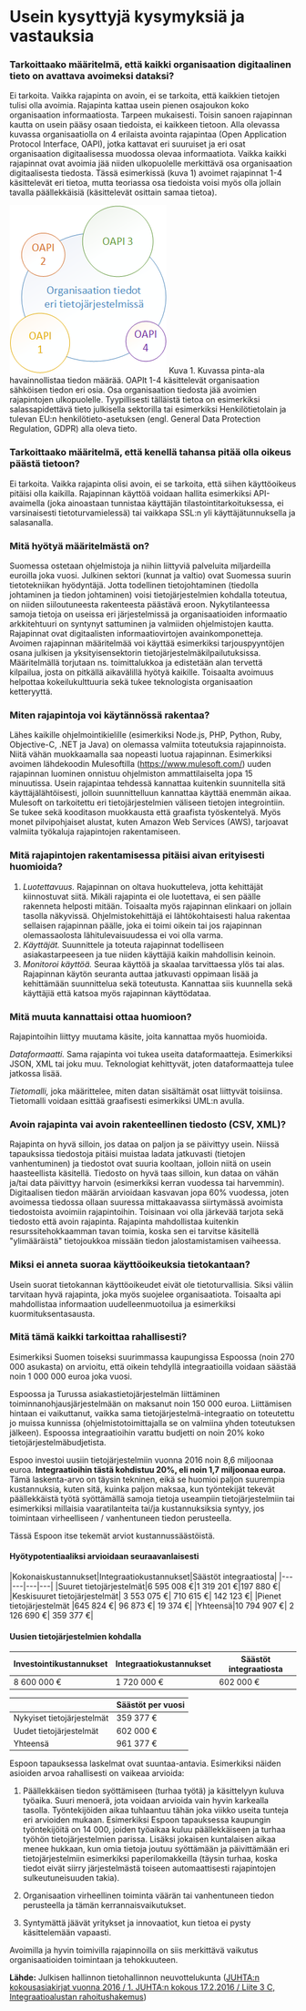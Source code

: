 # Usein kysyttyjä kysymyksiä ja vastauksia


### Tarkoittaako määritelmä, että kaikki organisaation digitaalinen tieto on avattava avoimeksi dataksi?

Ei tarkoita. Vaikka rajapinta on avoin, ei se tarkoita, että kaikkien tietojen tulisi olla avoimia. 
Rajapinta kattaa usein pienen osajoukon koko organisaation informaatiosta. Tarpeen mukaisesti. Toisin sanoen rajapinnan kautta on usein pääsy osaan tiedoista, ei kaikkeen tietoon. Alla olevassa kuvassa organisaatiolla on 4 erilaista avointa rajapintaa (Open Application Protocol Interface, OAPI), jotka kattavat eri suuruiset ja eri osat organisaation digitaalisessa muodossa olevaa informaatiota. Vaikka kaikki rajapinnat ovat avoimia jää niiden ulkopuolelle merkittävä osa organisaation digitaalisesta tiedosta. Tässä esimerkissä (kuva 1) avoimet rajapinnat 1-4 käsittelevät eri tietoa, mutta teoriassa osa tiedoista voisi myös olla jollain tavalla päällekkäisiä (käsittelevät osittain samaa tietoa).

![Tietojärjestelmissä oleva tieto vs. rajapinnan tarjoama tieto](/organisaation_tiedot_eri_tietojarjestelmissa.png)
Kuva 1. Kuvassa pinta-ala havainnollistaa tiedon määrää. OAPIt 1-4 käsittelevät organisaation sähköisen tiedon eri osia. Osa organisaation tiedosta jää avoimien rajapintojen ulkopuolelle. Tyypillisesti tälläistä tietoa on esimerkiksi salassapidettävä tieto julkisella sektorilla tai esimerkiksi Henkilötietolain ja tulevan EU:n henkilötieto-asetuksen (engl. General Data Protection Regulation, GDPR) alla oleva tieto.

### Tarkoittaako määritelmä, että kenellä tahansa pitää olla oikeus päästä tietoon?

Ei tarkoita. Vaikka rajapinta olisi avoin, ei se tarkoita, että siihen käyttöoikeus pitäisi olla kaikilla. Rajapinnan käyttöä voidaan hallita esimerkiksi API-avaimella (joka ainoastaan tunnistaa käyttäjän tilastointitarkoituksessa, ei varsinaisesti tietoturvamielessä) tai vaikkapa SSL:n yli käyttäjätunnuksella ja salasanalla.


### Mitä hyötyä määritelmästä on?

Suomessa ostetaan ohjelmistoja ja niihin liittyviä palveluita miljardeilla euroilla joka vuosi. Julkinen sektori 
(kunnat ja valtio) ovat Suomessa suurin tietotekniikan hyödyntäjä. Jotta todellinen tietojohtaminen (tiedolla johtaminen ja tiedon johtaminen) voisi tietojärjestelmien kohdalla toteutua, on niiden siiloutuneesta rakenteesta päästävä eroon. Nykytilanteessa samoja tietoja on useissa eri järjestelmissä ja organisaatioiden informaatio arkkitehtuuri on syntynyt sattuminen ja valmiiden ohjelmistojen kautta. Rajapinnat ovat digitaalisten informaatiovirtojen avainkomponetteja. Avoimen rajapinnan määritelmää voi käyttää esimerkiksi tarjouspyyntöjen osana julkisen ja yksityisensektorin tietojärjestelmäkilpailutuksissa. Määritelmällä torjutaan ns. toimittalukkoa ja edistetään alan tervettä kilpailua, josta on pitkällä aikavälillä hyötyä kaikille. Toisaalta avoimuus helpottaa kokeilukulttuuria sekä tukee teknologista organisaation ketteryyttä.


### Miten rajapintoja voi käytännössä rakentaa?

Lähes kaikille ohjelmointikielille (esimerkiksi Node.js, PHP, Python, Ruby, Objective-C, .NET ja Java) on olemassa valmiita toteutuksia rajapinnoista. Niitä vähän muokkaamalla saa nopeasti luotua rajapinnan. Esimerkiksi avoimen lähdekoodin Mulesoftilla (https://www.mulesoft.com/) uuden rajapinnan luominen onnistuu ohjelmiston ammattilaiselta jopa 15 minuutissa. Usein rajapintaa tehdessä kannattaa kuitenkin suunnitella sitä käyttäjälähtöisesti, jolloin suunnittelluun kannattaa käyttää enemmän aikaa. Mulesoft on tarkoitettu eri tietojärjestelmien väliseen tietojen integrointiin. Se tukee sekä kooditason muokkausta että graafista työskentelyä. Myös monet pilvipohjaiset alustat, kuten Amazon Web Services (AWS), tarjoavat valmiita työkaluja rajapintojen rakentamiseen.


### Mitä rajapintojen rakentamisessa pitäisi aivan erityisesti huomioida?

1. *Luotettavuus.* Rajapinnan on oltava huokutteleva, jotta kehittäjät kiinnostuvat siitä. Mikäli rajapinta ei ole luotettava, ei sen päälle rakenneta helposti mitään. Toisaalta myös rajapinnan elinkaari on jollain tasolla näkyvissä. Ohjelmistokehittäjä ei lähtökohtaisesti halua rakentaa sellaisen rajapinnan päälle, joka ei toimi oikein tai jos rajapinnan olemassaolosta lähitulevaisuudessa ei voi olla varma.
2. *Käyttäjät.* Suunnittele ja toteuta rajapinnat todelliseen asiakastarpeeseen ja tue niiden käyttäjiä kaikin mahdollisin keinoin.
3. *Monitoroi käyttöä.* Seuraa käyttöä ja skaalaa tarvittaessa ylös tai alas. Rajapinnan käytön seuranta auttaa jatkuvasti oppimaan lisää ja kehittämään suunnittelua sekä toteutusta. Kannattaa siis kuunnella sekä käyttäjiä että katsoa myös rajapinnan käyttödataa.


### Mitä muuta kannattaisi ottaa huomioon?

Rajapintoihin liittyy muutama käsite, joita kannattaa myös huomioida.

*Dataformaatti.* Sama rajapinta voi tukea useita dataformaatteja. Esimerkiksi JSON, XML tai joku muu. Teknologiat kehittyvät, joten dataformaatteja tulee jatkossa lisää.

*Tietomalli,* joka määrittelee, miten datan sisältämät osat liittyvät toisiinsa. Tietomalli voidaan esittää graafisesti esimerkiksi UML:n avulla.


### Avoin rajapinta vai avoin rakenteellinen tiedosto (CSV, XML)?

Rajapinta on hyvä silloin, jos dataa on paljon ja se päivittyy usein. Niissä tapauksissa tiedostoja pitäisi muistaa ladata jatkuvasti (tietojen vanhentuminen) ja tiedostot ovat suuria kooltaan, jolloin niitä on usein haasteellista käsitellä. Tiedosto on hyvä taas silloin, kun dataa on vähän ja/tai data päivittyy harvoin (esimerkiksi kerran vuodessa tai harvemmin). Digitaalisen tiedon määrän arvioidaan kasvavan jopa 60% vuodessa, joten avoimessa tiedossa ollaan suuressa mittakaavassa siirtymässä avoimista tiedostoista avoimiin rajapintoihin. Toisinaan voi olla järkevää tarjota sekä tiedosto että avoin rajapinta. Rajapinta mahdollistaa kuitenkin resurssitehokkaamman tavan toimia, koska sen ei tarvitse käsitellä "ylimääräistä" tietojoukkoa missään tiedon jalostamistamisen vaiheessa.


### Miksi ei anneta suoraa käyttöoikeuksia tietokantaan?

Usein suorat tietokannan käyttöoikeudet eivät ole tietoturvallisia. Siksi väliin tarvitaan hyvä rajapinta, joka myös suojelee organisaatiota. Toisaalta api mahdollistaa informaation uudelleenmuotoilua ja esimerkiksi kuormituksentasausta.


### Mitä tämä kaikki tarkoittaa rahallisesti?

Esimerkiksi Suomen toiseksi suurimmassa kaupungissa Espoossa (noin 270 000 asukasta) on arvioitu, että oikein tehdyllä integraatioilla voidaan säästää noin 1 000 000 euroa joka vuosi.

Espoossa ja Turussa asiakastietojärjestelmän liittäminen toiminnanohjausjärjestelmään on maksanut noin 150 000 euroa. Liittämisen hintaan ei vaikuttanut, vaikka sama tietojärjestelmä-integraatio on toteutettu jo muissa kunnissa (ohjelmistotoimittajalla se on valmiina yhden toteutuksen jälkeen). Espoossa integraatioihin varattu budjetti on noin 20% koko tietojärjestelmäbudjetista.

Espoo investoi uusiin tietojärjestelmiin vuonna 2016 noin 8,6 miljoonaa euroa. **Integraatioihin tästä kohdistuu 20%, eli noin 1,7 miljoonaa euroa.** Tämä laskenta-arvo on täysin tekninen, eikä se huomioi paljon suurempia kustannuksia, kuten sitä, kuinka paljon maksaa, kun työntekijät tekevät päällekkäistä työtä syöttämällä samoja tietoja useampiin tietojärjestelmiin tai esimerkiksi millaisia vaaratilanteita tai/ja kustannuksiksia syntyy, jos toimintaan virheelliseen / vanhentuneen tiedon perusteella.

Tässä Espoon itse tekemät arviot kustannussäästöistä.


#### Hyötypotentiaaliksi arvioidaan seuraavanlaisesti

|Kokonaiskustannukset|Integraatiokustannukset|Säästöt integraatiosta|
|---|---|---|---|
|Suuret tietojärjestelmät|6 595 008 €|1 319 201 €|197 880 €|
|Keskisuuret tietojärjestelmät| 3 553 075 €| 710 615 €| 142 123 €|
|Pienet tietojärjestelmät |645 824 €| 96 873 €| 19 374 €|
|Yhteensä|10 794 907 €| 2 126 690 €| 359 377 €|


#### Uusien tietojärjestelmien kohdalla

|Investointikustannukset|Integraatiokustannukset|Säästöt integraatiosta|
|---|---|---|
|8 600 000 €|1 720 000 €|602 000 €|

||Säästöt per vuosi|
|---|---|
|Nykyiset tietojärjestelmät|359 377 €|
|Uudet tietojärjestelmät|602 000 €|
|Yhteensä|961 377 €|

Espoon tapauksessa laskelmat ovat suuntaa-antavia. Esimerkiksi näiden asioiden arvoa rahallisesti 
on vaikeaa arvioida:

1.	Päällekkäisen tiedon syöttämiseen (turhaa työtä) ja käsittelyyn kuluva työaika. Suuri menoerä, jota voidaan arvioida vain hyvin karkealla tasolla. Työntekijöiden aikaa tuhlaantuu tähän joka viikko useita tunteja eri arvioiden mukaan. Esimerkiksi Espoon tapauksessa kaupungin työntekijöitä on 14 000, joiden työaikaa kuluu päällekkäiseen ja turhaa työhön tietojärjestelmien parissa. Lisäksi jokaisen kuntalaisen aikaa menee hukkaan, kun omia tietoja joutuu syöttämään ja päivittämään eri tietojärjestelmiin esimerkiksi paperilomakkeilla (täysin turhaa, koska tiedot eivät siirry järjestelmästä toiseen automaattisesti rajapintojen sulkeutuneisuuden takia).

2.	Organisaation virheellinen toiminta väärän tai vanhentuneen tiedon perusteella ja tämän kerrannaisvaikutukset.

3.	Syntymättä jäävät yritykset ja innovaatiot, kun tietoa ei pysty käsittelemään vapaasti.

Avoimilla ja hyvin toimivilla rajapinnoilla on siis merkittävä vaikutus organisaatioiden toimintaan ja tehokkuuteen.


**Lähde:** Julkisen hallinnon tietohallinnon neuvottelukunta ([JUHTA:n kokousasiakirjat vuonna 2016 / 1. JUHTA:n kokous 17.2.2016 / Liite 3 C, Integraatioalustan rahoitushakemus](https://wiki.julkict.fi/julkict/juhta/juhta-n-kokousasiakirjat-vuonna-2016/1-juhta-n-kokous-17-2.2016/Liite%203%20C-%20Integraatioalustan%20rahoitushakemus.zip/view))
